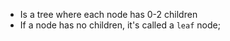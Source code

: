 * Is a tree where each node has 0-2 children
* If a node has no children, it's called a `leaf` node;